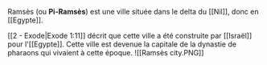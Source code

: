 Ramsès (ou **Pi-Ramsès**) est une ville située dans le delta du [[Nil]], donc en [[Egypte]].

[[2 - Exode|Exode 1:11]] décrit que cette ville a été construite par [[Israël]] pour l'[[Egypte]].
Cette ville est devenue la capitale de la dynastie de pharaons qui vivaient à cette époque.
![[Ramsès city.PNG]]